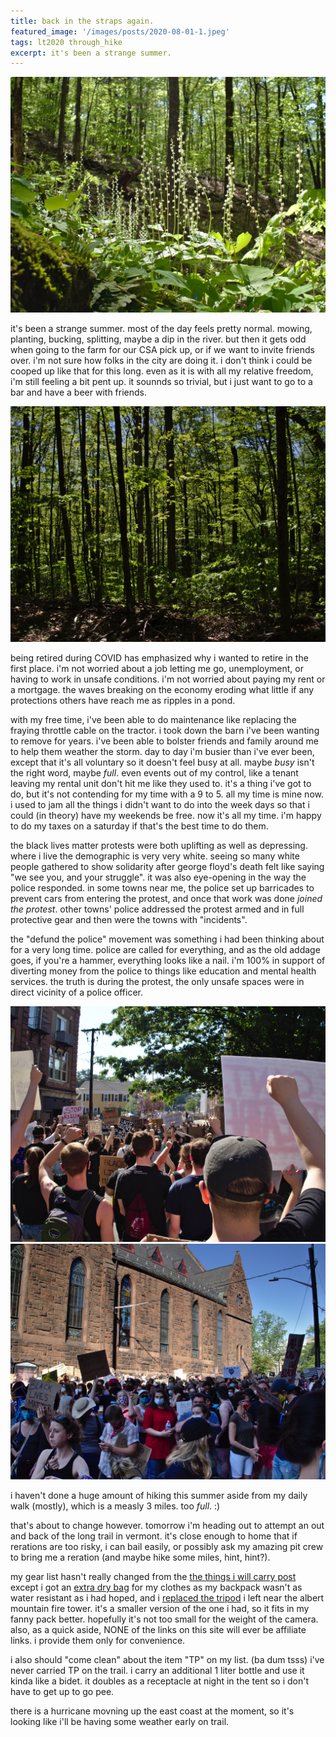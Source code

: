 ```yaml
---
title: back in the straps again.
featured_image: '/images/posts/2020-08-01-1.jpeg'
tags: lt2020 through_hike
excerpt: it's been a strange summer.
---
```


![spring](/images/posts/2020-08-01-1.jpeg)

it's been a strange summer. most of the day feels pretty normal. mowing, planting, bucking, splitting, maybe a dip in the river. but then it gets odd when going to the farm for our CSA pick up, or if we want to invite friends over. i'm not sure how folks in the city are doing it. i don't think i could be cooped up like that for this long. even as it is with all my relative freedom, i'm still feeling a bit pent up. it sounnds so trivial, but i just want to go to a bar and have a beer with friends.

![moar spring](/images/posts/2020-08-01-2.jpeg)

being retired during COVID has emphasized why i wanted to retire in the first place. i'm not worried about a job letting me go, unemployment, or having to work in unsafe conditions. i'm not worried about paying my rent or a mortgage. the waves breaking on the economy eroding what little if any protections others have reach me as ripples in a pond.

with my free time, i've been able to do maintenance like replacing the fraying throttle cable on the tractor. i took down the barn i've been wanting to remove for years. i've been able to bolster friends and family around me to help them weather the storm. day to day i'm busier than i've ever been, except that it's all voluntary so it doesn't feel busy at all. maybe *busy* isn't the right word, maybe *full*. even events out of my control, like a tenant leaving my rental unit don't hit me like they used to. it's a thing i've got to do, but it's not contending for my time with a 9 to 5. all my time is mine now. i used to jam all the things i didn't want to do into the week days so that i could (in theory) have my weekends be free. now it's all my time. i'm happy to do my taxes on a saturday if that's the best time to do them.

the black lives matter protests were both uplifting as well as depressing. where i live the demographic is very very white. seeing so many white people gathered to show solidarity after george floyd's death felt like saying "we see you, and your struggle". it was also eye-opening in the way the police responded. in some towns near me, the police set up barricades to prevent cars from entering the protest, and once that work was done *joined the protest*. other towns' police addressed the protest armed and in full protective gear and then were the towns with "incidents".

the "defund the police" movement was something i had been thinking about for a very long time. police are called for everything, and as the old addage goes, if you're a hammer, everything looks like a nail. i'm 100% in support of diverting money from the police to things like education and mental health services. the truth is during the protest, the only unsafe spaces were in direct vicinity of a police officer.

<div class="gallery" data-columns="2">
	<img src="/images/posts/2020-08-01-black-lives-matter-1.jpeg">
	<img src="/images/posts/2020-08-01-black-lives-matter-2.jpeg">
</div>

i haven't done a huge amount of hiking this summer aside from my daily walk (mostly), which is a measly 3 miles. too *full*. :)

that's about to change however. tomorrow i'm heading out to attempt an out and back of the long trail in vermont. it's close enough to home that if rerations are too risky, i can bail easily, or possibly ask my amazing pit crew to bring me a reration (and maybe hike some miles, hint, hint?).

my gear list hasn't really changed from the [the things i will carry post](/post/the-things-i-will-carry/) except i got an [extra dry bag](https://zpacks.com/products/slim-dry-bag) for my clothes as my backpack wasn't as water resistant as i had hoped, and i [replaced the tripod](https://www.amazon.com/gp/product/B000ANGNN0) i left near the albert mountain fire tower. it's a smaller version of the one i had, so it fits in my fanny pack better. hopefully it's not too small for the weight of the camera. also, as a quick aside, NONE of the links on this site will ever be affiliate links. i provide them only for convenience.

i also should "come clean" about the item "TP" on my list. (ba dum tsss) i've never carried TP on the trail. i carry an additional 1 liter bottle and use it kinda like a bidet. it doubles as a receptacle at night in the tent so i don't have to get up to go pee.

there is a hurricane movning up the east coast at the moment, so it's looking like i'll be having some weather early on trail.
